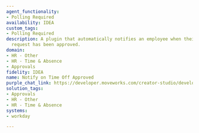 ```yaml
---
agent_functionality:
- Polling Required
availability: IDEA
custom_tags:
- Polling Required
description: A plugin that automatically notifies an employee when their time off
  request has been approved.
domain:
- HR - Other
- HR - Time & Absence
- Approvals
fidelity: IDEA
name: Notify on Time Off Approved
purple_chat_link: https://developer.moveworks.com/creator-studio/developer-tools/purple-chat/?conversation=%7B%22startTimestamp%22%3A%2211%3A43+AM%22%2C%22messages%22%3A%5B%7B%22role%22%3A%22assistant%22%2C%22parts%22%3A%5B%7B%22richText%22%3A%22Good+news%21+Gwen%2C+your+manager%2C+has+approved+your+time+off+request+for+July+20th+to+July+24th.+Enjoy+your+break%21+%F0%9F%98%8A%22%7D%5D%7D%5D%7D
solution_tags:
- Approvals
- HR - Other
- HR - Time & Absence
systems:
- workday

---
```

